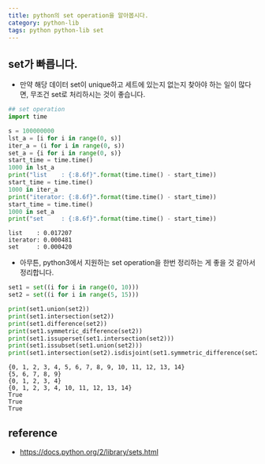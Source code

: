 ```yaml
---
title: python의 set operation을 알아봅시다. 
category: python-lib
tags: python python-lib set 
---
```


## set가 빠릅니다. 

- 만약 해당 데이터 set이 unique하고 세트에 있는지 없는지 찾아야 하는 일이 많다면, 무조건 set로 처리하시는 것이 좋습니다. 

```python
## set operation 
import time

s = 100000000
lst_a = [i for i in range(0, s)]
iter_a = (i for i in range(0, s))
set_a = {i for i in range(0, s)}
start_time = time.time()
1000 in lst_a
print("list    : {:8.6f}".format(time.time() - start_time))
start_time = time.time()
1000 in iter_a
print("iterator: {:8.6f}".format(time.time() - start_time))
start_time = time.time()
1000 in set_a
print("set     : {:8.6f}".format(time.time() - start_time))
```

```
list    : 0.017207
iterator: 0.000481
set     : 0.000420
```

- 아무튼, python3에서 지원하는 set operation을 한번 정리하는 게 좋을 것 같아서 정리합니다. 

```python
set1 = set((i for i in range(0, 10)))
set2 = set((i for i in range(5, 15)))

print(set1.union(set2))
print(set1.intersection(set2))
print(set1.difference(set2))
print(set1.symmetric_difference(set2))
print(set1.issuperset(set1.intersection(set2)))
print(set1.issubset(set1.union(set2)))
print(set1.intersection(set2).isdisjoint(set1.symmetric_difference(set2)))
```

```
{0, 1, 2, 3, 4, 5, 6, 7, 8, 9, 10, 11, 12, 13, 14}
{5, 6, 7, 8, 9}
{0, 1, 2, 3, 4}
{0, 1, 2, 3, 4, 10, 11, 12, 13, 14}
True
True
True
```


## reference

- <https://docs.python.org/2/library/sets.html>